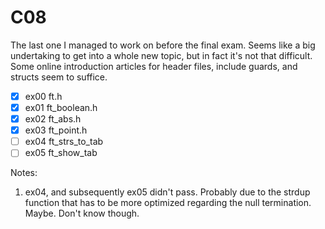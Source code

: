 # C08

The last one I managed to work on before the final exam. Seems like a big undertaking to get into a whole new topic, but in fact it's not that difficult. Some online introduction articles for header files, include guards, and structs seem to suffice. 

- [x] ex00	ft.h
- [x] ex01	ft_boolean.h
- [x] ex02	ft_abs.h
- [x] ex03	ft_point.h
- [ ] ex04	ft_strs_to_tab
- [ ] ex05	ft_show_tab	

Notes:
1. ex04, and subsequently ex05 didn't pass. Probably due to the strdup function that has to be more optimized regarding the null termination. Maybe. Don't know though.
